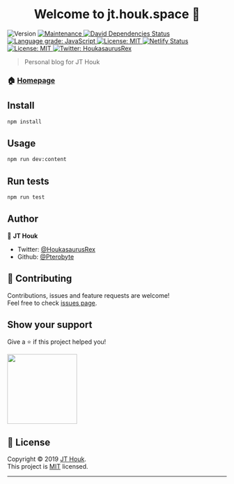 <h1 align="center">Welcome to jt.houk.space 👋</h1>

<p>
  <img alt="Version" src="https://img.shields.io/badge/version-1.0.0-blue.svg?cacheSeconds=2592000" />
  <a href="https://github.com/HoukasaurusRex/houkasaurus/graphs/commit-activity">
    <img alt="Maintenance" src="https://img.shields.io/badge/Maintained%3F-yes-green.svg" target="_blank" />
  </a>
  <a href="https://david-dm.org/pterobyte/houkasaurus">
    <img alt="David Dependencies Status" src="https://david-dm.org/pterobyte/houkasaurus.svg" target="_blank" />
  </a>
  <a href="https://lgtm.com/projects/g/Pterobyte/jt.houk.space/context:javascript">
    <img alt="Language grade: JavaScript" src="https://img.shields.io/lgtm/grade/javascript/g/Pterobyte/jt.houk.space.svg?logo=lgtm&logoWidth=18" target="_blank" />
  </a>
  <a href="https://opensource.org/licenses/MIT">
    <img alt="License: MIT" src="https://img.shields.io/badge/License-MIT-yellow.svg" target="_blank" />
  </a>
  <a href="https://app.netlify.com/sites/houkasaurus/deploys">
    <img alt="Netlify Status" src="https://api.netlify.com/api/v1/badges/db1500c5-d307-4fa7-acd0-60543ece4624/deploy-status" target="_blank" />
  </a>
  <a href="https://github.com/HoukasaurusRex/jt.houk.space/blob/master/LICENSE">
    <img alt="License: MIT" src="https://img.shields.io/badge/License-MIT-yellow.svg" target="_blank" />
  </a>
  <a href="https://twitter.com/HoukasaurusRex">
    <img alt="Twitter: HoukasaurusRex" src="https://img.shields.io/twitter/follow/HoukasaurusRex.svg?style=social" target="_blank" />
  </a>
</p>

> Personal blog for JT Houk

### 🏠 [Homepage](jt.houk.space)

## Install

```sh
npm install
```

## Usage

```sh
npm run dev:content
```

## Run tests

```sh
npm run test
```

## Author

👤 **JT Houk**

* Twitter: [@HoukasaurusRex](https://twitter.com/HoukasaurusRex)
* Github: [@Pterobyte](https://github.com/HoukasaurusRex)

## 🤝 Contributing

Contributions, issues and feature requests are welcome!<br />Feel free to check [issues page](https://github.com/HoukasaurusRex/jt.houk.space/issues).

## Show your support

Give a ⭐️ if this project helped you!

<a href="https://www.patreon.com/TerminallyChillSoftware">
  <img src="https://c5.patreon.com/external/logo/become_a_patron_button@2x.png" width="160">
</a>

## 📝 License

Copyright © 2019 [JT Houk](https://github.com/HoukasaurusRex).<br />
This project is [MIT](https://github.com/HoukasaurusRex/jt.houk.space/blob/master/LICENSE) licensed.

***
